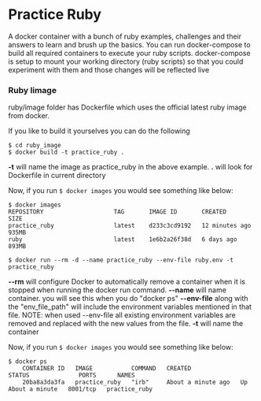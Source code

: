 # Practice Ruby

A docker container with a bunch of ruby examples, challenges and their answers to learn and brush up the basics.
You can run docker-compose to build all required containers to execute your ruby scripts.
docker-compose is setup to mount your working directory (ruby scripts) so that you could experiment with them and those changes will be reflected live

### Ruby Iimage

ruby/image folder has Dockerfile which uses the official latest ruby image from docker.

If you like to build it yourselves you can do the following

```
$ cd ruby_image
$ docker build -t practice_ruby .
```

**-t** will name the image as practice_ruby in the above example.
**.** will look for Dockerfile in current directory

Now, if you run `$ docker images` you would see something like below:

```
$ docker images
REPOSITORY                    TAG       IMAGE ID       CREATED          SIZE
practice_ruby                 latest    d233c3cd9192   12 minutes ago   935MB
ruby                          latest    1e6b2a26f38d   6 days ago       893MB
```

```
$ docker run --rm -d --name practice_ruby --env-file ruby.env -t practice_ruby
```

**--rm** will configure Docker to automatically remove a container when it is stopped when running the docker run command.
**--name** will name container. you will see this when you do "docker ps"
**--env-file** along with the "env_file_path" will include the environment variables mentioned in that file. NOTE: when used --env-file all existing environment variables are removed and replaced with the new values from the file.
**-t** will name the container

Now, if you run `$ docker images` you would see something like below:

```
$ docker ps
    CONTAINER ID   IMAGE           COMMAND   CREATED              STATUS              PORTS      NAMES
    20ba8a3da3fa   practice_ruby   "irb"     About a minute ago   Up About a minute   8001/tcp   practice_ruby
```

